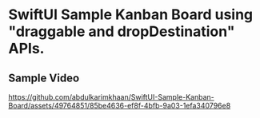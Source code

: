 # SwiftUI Sample Kanban Board using "draggable and dropDestination" APIs.

## Sample Video
https://github.com/abdulkarimkhaan/SwiftUI-Sample-Kanban-Board/assets/49764851/85be4636-ef8f-4bfb-9a03-1efa340796e8
